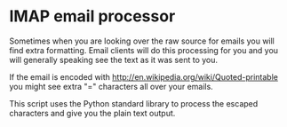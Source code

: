 # IMAP email processor
Sometimes when you are looking over the raw source for emails you will find extra formatting.
Email clients will do this processing for you and you will generally speaking see the text as it was sent to you.

If the email is encoded with http://en.wikipedia.org/wiki/Quoted-printable you might see extra "=" characters all over your emails.

This script uses the Python standard library to process the escaped characters and give you the plain text output.

